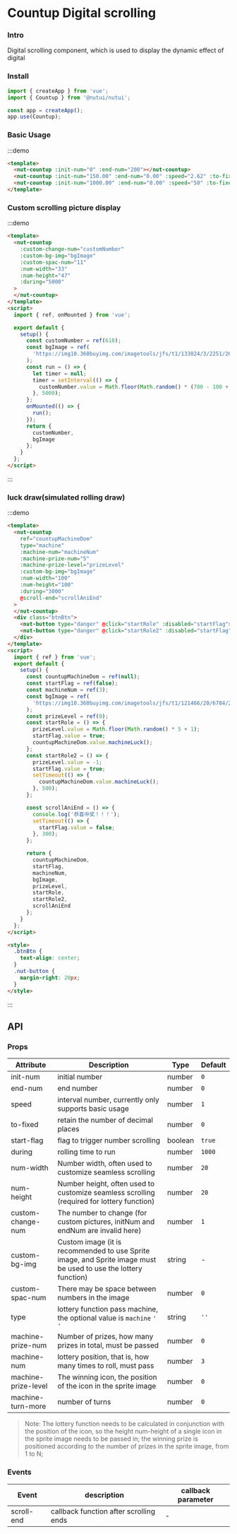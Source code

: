 # Countup Digital scrolling

### Intro

Digital scrolling component, which is used to display the dynamic effect of digital

### Install

```javascript
import { createApp } from 'vue';
import { Countup } from '@nutui/nutui';

const app = createApp();
app.use(Countup);
```

### Basic Usage

:::demo

```html
<template>
  <nut-countup :init-num="0" :end-num="200"></nut-countup>
  <nut-countup :init-num="150.00" :end-num="0.00" :speed="2.62" :to-fixed="2"></nut-countup>
  <nut-countup :init-num="1000.00" :end-num="0.00" :speed="50" :to-fixed="2"></nut-countup>
</template>
```

### Custom scrolling picture display

:::demo

```html
<template>
  <nut-countup
    :custom-change-num="customNumber"
    :custom-bg-img="bgImage"
    :custom-spac-num="11"
    :num-width="33"
    :num-height="47"
    :during="5000"
  >
  </nut-countup>
</template>
<script>
  import { ref, onMounted } from 'vue';

  export default {
    setup() {
      const customNumber = ref(618);
      const bgImage = ref(
        'https://img10.360buyimg.com/imagetools/jfs/t1/133024/3/2251/2646/5ee7549aE8dc02d7e/de6901b6c72db396.png'
      );
      const run = () => {
        let timer = null;
        timer = setInterval(() => {
          customNumber.value = Math.floor(Math.random() * (700 - 100 + 1) + 100);
        }, 5000);
      };
      onMounted(() => {
        run();
      });
      return {
        customNumber,
        bgImage
      };
    }
  };
</script>
```

:::

### luck draw(simulated rolling draw)

:::demo

```html
<template>
  <nut-countup
    ref="countupMachineDom"
    type="machine"
    :machine-num="machineNum"
    :machine-prize-num="5"
    :machine-prize-level="prizeLevel"
    :custom-bg-img="bgImage"
    :num-width="100"
    :num-height="100"
    :during="3000"
    @scroll-end="scrollAniEnd"
  >
  </nut-countup>
  <div class="btnBtn">
    <nut-button type="danger" @click="startRole" :disabled="startFlag"> 中奖 </nut-button>
    <nut-button type="danger" @click="startRole2" :disabled="startFlag"> 不中奖 </nut-button>
  </div>
</template>
<script>
  import { ref } from 'vue';
  export default {
    setup() {
      const countupMachineDom = ref(null);
      const startFlag = ref(false);
      const machineNum = ref(3);
      const bgImage = ref(
        'https://img10.360buyimg.com/imagetools/jfs/t1/121466/20/6784/28830/5f06e7f2Edbb8998c/9bdd9e7b24dff9fe.png'
      );
      const prizeLevel = ref(0);
      const startRole = () => {
        prizeLevel.value = Math.floor(Math.random() * 5 + 1);
        startFlag.value = true;
        countupMachineDom.value.machineLuck();
      };
      const startRole2 = () => {
        prizeLevel.value = -1;
        startFlag.value = true;
        setTimeout(() => {
          countupMachineDom.value.machineLuck();
        }, 500);
      };

      const scrollAniEnd = () => {
        console.log('恭喜中奖！！！');
        setTimeout(() => {
          startFlag.value = false;
        }, 300);
      };

      return {
        countupMachineDom,
        startFlag,
        machineNum,
        bgImage,
        prizeLevel,
        startRole,
        startRole2,
        scrollAniEnd
      };
    }
  };
</script>

<style>
  .btnBtn {
    text-align: center;
  }
  .nut-button {
    margin-right: 20px;
  }
</style>
```

:::

## API

### Props

| Attribute           | Description                                                                                                     | Type    | Default |
| ------------------- | --------------------------------------------------------------------------------------------------------------- | ------- | ------- |
| init-num            | initial number                                                                                                  | number  | `0`     |
| end-num             | end number                                                                                                      | number  | `0`     |
| speed               | interval number, currently only supports basic usage                                                            | number  | `1`     |
| to-fixed            | retain the number of decimal places                                                                             | number  | `0`     |
| start-flag          | flag to trigger number scrolling                                                                                | boolean | `true`  |
| during              | rolling time to run                                                                                             | number  | `1000`  |
| num-width           | Number width, often used to customize seamless scrolling                                                        | number  | `20`    |
| num-height          | Number height, often used to customize seamless scrolling (required for lottery function)                       | number  | `20`    |
| custom-change-num   | The number to change (for custom pictures, initNum and endNum are invalid here)                                 | number  | `1`     |
| custom-bg-img       | Custom image (it is recommended to use Sprite image, and Sprite image must be used to use the lottery function) | string  | -       |
| custom-spac-num     | There may be space between numbers in the image                                                                 | number  | `0`     |
| type                | lottery function pass machine, the optional value is `machine` `' '`                                            | string  | `''`    |
| machine-prize-num   | Number of prizes, how many prizes in total, must be passed                                                      | number  | `0`     |
| machine-num         | lottery position, that is, how many times to roll, must pass                                                    | number  | `3`     |
| machine-prize-level | The winning icon, the position of the icon in the sprite image                                                  | number  | `0`     |
| machine-turn-more   | number of turns                                                                                                 | number  | `0`     |

> Note: The lottery function needs to be calculated in conjunction with the position of the icon, so the height num-height of a single icon in the sprite image needs to be passed in; the winning prize is positioned according to the number of prizes in the sprite image, from 1 to N;

### Events

| Event      | description                            | callback parameter |
| ---------- | -------------------------------------- | ------------------ |
| scroll-end | callback function after scrolling ends | -                  |
